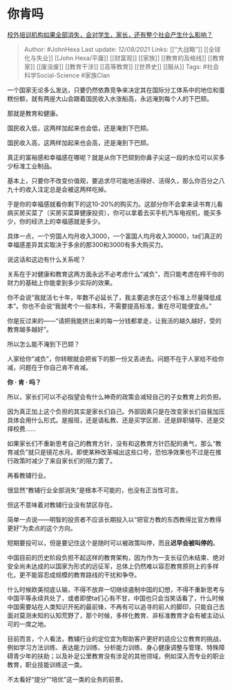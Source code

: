 # 你肯吗
[校外培训机构如果全部消失，会对学生，家长，还有整个社会产生什么影响？](https://www.zhihu.com/question/385950125/answer/2049883668)

> Author: #JohnHexa 
Last update: *12/08/2021* 
Links: [[“大战略”]] [[全球化与失业]] [[John Hexa/平庸]] [[财富观]] [[家族]] [[教育的及格线]] [[教育家]] [[废没废]] [[教育干涉]] [[高等教育]] [[世界史]] [[服从]] 
Tags: #社会科学Social-Science  #家族Clan 
  


一个国家无论多么发达，只要仍然依靠竞争来决定其在国际分工体系中的地位和蛋糕份额，就有两座大山会跟着国民收入水涨船高，永远淹到每个人的下巴颏。

那就是教育和健康。

国民收入低，这两样加起来也会低，还是淹到下巴颏。

国民收入高，这两样加起来也会高，还是淹到下巴颏。

真正的富裕感和幸福感在哪呢？就是从你下巴颏到你鼻子尖这一段的水位可以买多少标准工业制品。

基本上，只要你不改变价值观，要追求尽可能地活得好、活得久，那么你百分之八九十的收入注定总是会被这两样吃掉。

于是你的幸福感就看你剩下的这10-20%的购买力。这部分你不会拿来读书育儿看病买房买菜了（买房买菜算健康投资），你可以拿着去买手机汽车电视机，能买多少，你的经济上的幸福感就是多少。

具体一点，一个穷国人均月收入3000，一个富国人均月收入30000，ta们真正的幸福感差异其实取决于多余的那300和3000有多大购买力。

说这话和这边有什么关系呢？

关系在于对健康和教育这两方面永远不必考虑什么“减负”，而只能考虑在榨干你的财力的基础上你能拿到多少实际的效果。

你不会说“我就活七十年，年数不必延长了，我主要追求在这个标准上尽量降低成本”。你也不会说“我就考个一般本科，不需要提高标准，重在尽可能便宜点。”

你是反过来的——“请把我能挤出来的每一分钱都拿走，让我活的越久越好，受的教育越多越好”。

所以怎么能不淹到下巴颏？

人家给你“减负”，你转眼就会把省下的那一份又丢进去。问题不在于人家给不给你减，问题在于你自己肯不肯减。

**你 · 肯 · 吗？**

所以，家长们可以不必指望会有什么神奇的政策会减轻自己的子女教育上的负担。

因为真正加上这个负担的其实是家长们自己。外部因素只是在改变家长们自我加压具体会用什么形式。是报班，还是请私教、还是买学区房、还是辞职辅导、还是交择校费……

如果家长们不重新思考自己的教育方针，没有和这教育方针匹配的勇气，那么“教育减负”就只是镜花水月。即使某种改革喊出这些口号，恐怕净效果也不过是在推行政策时减少了来自家长们的阻力罢了。

再看教辅行业。

很显然“教辅行业全部消失“是根本不可能的，也没有正当性可言。

但这不意味着对教辅行业没有禁区存在。

简单一点说——明智的投资者不应该长期投入以“把官方教的东西教得比官方教得更好”为卖点的这个方向。

短期要投可以，但是要记住这个是随时可以被政策叫停，而且**迟早会被叫停的**。

中国目前的历史阶段负担不起这样的教育架构，因为作为一支长征仍未结束、绝对安全尚未达成的以国家为形式的远征军，总体上仍然难以容忍教育原则上的多样化，更不能容忍成规模的教育路线的干扰和争夺。

什么时候欧美彻底认输，不得不放弃一切继续遏制中国的幻想，不得不重新思考与中国平等永续共处了，或者即使ta们心有不甘，中国也只会当笑话看了，什么时候中国需要站在人类知识开拓的最前锋，不再有可以追寻的前人的脚印，只能自己去面对莫测未知的认知荒野了，那个时候，多样化教育、非标准教育才会有被主动认可的一席之地。

目前而言，个人看法，教辅行业的定位宜为帮助客户更好的适应公立教育的挑战，例如学习方法训练、表达能力训练、分析能力训练、身心健康调整与管理、特殊障碍青少年的扶助；以及补足公里教育没有涉足的其他领域，例如深入而专业的职业教育，职业技能训练这一类。

不太看好“提分”“培优”这一类的业务的前景。